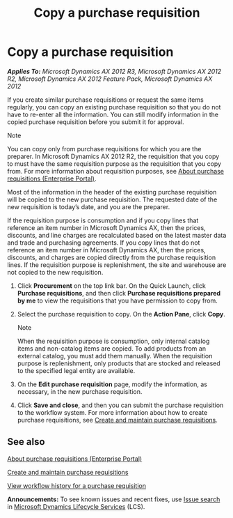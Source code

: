 ﻿---
title: Copy a purchase requisition
TOCTitle: Copy a purchase requisition
ms:assetid: 464e2460-bb9f-4bf3-a993-c1331472949b
ms:mtpsurl: https://technet.microsoft.com/en-us/library/Hh271517(v=AX.60)
ms:contentKeyID: 36384149
ms.date: 04/18/2014
mtps_version: v=AX.60
f1_keywords:
- PurchReqCopyLines
---

# Copy a purchase requisition 


_**Applies To:** Microsoft Dynamics AX 2012 R3, Microsoft Dynamics AX 2012 R2, Microsoft Dynamics AX 2012 Feature Pack, Microsoft Dynamics AX 2012_

If you create similar purchase requisitions or request the same items regularly, you can copy an existing purchase requisition so that you do not have to re-enter all the information. You can still modify information in the copied purchase requisition before you submit it for approval.


> [!NOTE]
> <P>You can copy only from purchase requisitions for which you are the preparer. In Microsoft Dynamics AX 2012 R2, the requisition that you copy to must have the same requisition purpose as the requisition that you copy from. For more information about requisition purposes, see <A href="about-purchase-requisitions-enterprise-portal.md">About purchase requisitions (Enterprise Portal)</A>.</P>



Most of the information in the header of the existing purchase requisition will be copied to the new purchase requisition. The requested date of the new requisition is today’s date, and you are the preparer.

If the requisition purpose is consumption and if you copy lines that reference an item number in Microsoft Dynamics AX, then the prices, discounts, and line charges are recalculated based on the latest master data and trade and purchasing agreements. If you copy lines that do not reference an item number in Microsoft Dynamics AX, then the prices, discounts, and charges are copied directly from the purchase requisition lines. If the requisition purpose is replenishment, the site and warehouse are not copied to the new requisition.

1.  Click **Procurement** on the top link bar. On the Quick Launch, click **Purchase requisitions**, and then click **Purchase requisitions prepared by me** to view the requisitions that you have permission to copy from.

2.  Select the purchase requisition to copy. On the **Action Pane**, click **Copy**.
    

    > [!NOTE]
    > <P>When the requisition purpose is consumption, only internal catalog items and non-catalog items are copied. To add products from an external catalog, you must add them manually. When the requisition purpose is replenishment, only products that are stocked and released to the specified legal entity are available.</P>



3.  On the **Edit purchase requisition** page, modify the information, as necessary, in the new purchase requisition.

4.  Click **Save and close**, and then you can submit the purchase requisition to the workflow system. For more information about how to create purchase requisitions, see [Create and maintain purchase requisitions](create-and-maintain-purchase-requisitions.md).

## See also

[About purchase requisitions (Enterprise Portal)](about-purchase-requisitions-enterprise-portal.md)

[Create and maintain purchase requisitions](create-and-maintain-purchase-requisitions.md)

[View workflow history for a purchase requisition](view-workflow-history-for-a-purchase-requisition.md)

  
**Announcements:** To see known issues and recent fixes, use [Issue search](http://go.microsoft.com/fwlink/?linkid=389258) in [Microsoft Dynamics Lifecycle Services](http://go.microsoft.com/fwlink/?linkid=306505) (LCS).

